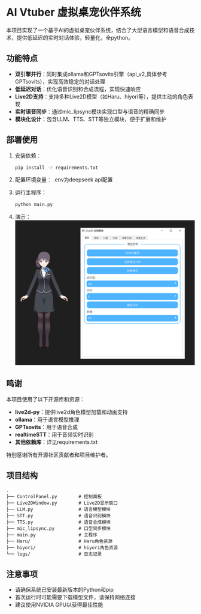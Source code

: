 # AI Vtuber 虚拟桌宠伙伴系统

本项目实现了一个基于AI的虚拟桌宠伙伴系统，结合了大型语言模型和语音合成技术，提供低延迟的实时对话体验，轻量化，全python。

## 功能特点

- **双引擎并行**：同时集成ollama和GPTsovits引擎（api_v2,具体参考GPTsovits），实现高效稳定的对话处理
- **低延迟对话**：优化语音识别和合成流程，实现快速响应
- **Live2D支持**：支持多种Live2D模型（如Haru、hiyori等），提供生动的角色表现
- **实时语音同步**：通过mic_lipsync模块实现口型与语音的精确同步
- **模块化设计**：包含LLM、TTS、STT等独立模块，便于扩展和维护

## 部署使用

1. 安装依赖：
   ```bash
   pip install -r requirements.txt
   ```

2. 配置环境变量：
   .env为deepseek api配置

3. 运行主程序：
   ```bash
   python main.py
   ```
4. 演示：
   ![主界面和模型显示](./assets/主界面和模型显示.png)



## 鸣谢

本项目使用了以下开源库和资源：

- **live2d-py**：提供live2d角色模型加载和动画支持
- **ollama**：用于语言模型推理
- **GPTsovits**：用于语音合成
- **realtimeSTT**：用于音频实时识别
- **其他依赖库**：详见requirements.txt

特别感谢所有开源社区贡献者和项目维护者。

## 项目结构

```
.
├── ControlPanel.py        # 控制面板
├── Live2DWindow.py        # Live2D显示窗口
├── LLM.py                 # 语言模型模块
├── STT.py                 # 语音识别模块
├── TTS.py                 # 语音合成模块
├── mic_lipsync.py         # 口型同步模块
├── main.py                # 主程序
├── Haru/                  # Haru角色资源
├── hiyori/                # hiyori角色资源
└── logs/                  # 日志记录
```

## 注意事项

- 请确保系统已安装最新版本的Python和pip
- 首次运行时可能需要下载模型文件，请保持网络连接
- 建议使用NVIDIA GPU以获得最佳性能
